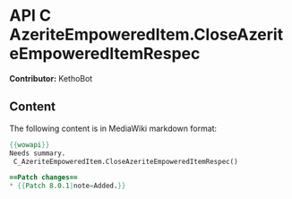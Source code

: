 # API C AzeriteEmpoweredItem.CloseAzeriteEmpoweredItemRespec

**Contributor:** KethoBot

## Content

The following content is in MediaWiki markdown format:

```mediawiki
{{wowapi}}
Needs summary.
 C_AzeriteEmpoweredItem.CloseAzeriteEmpoweredItemRespec()

==Patch changes==
* {{Patch 8.0.1|note=Added.}}
```